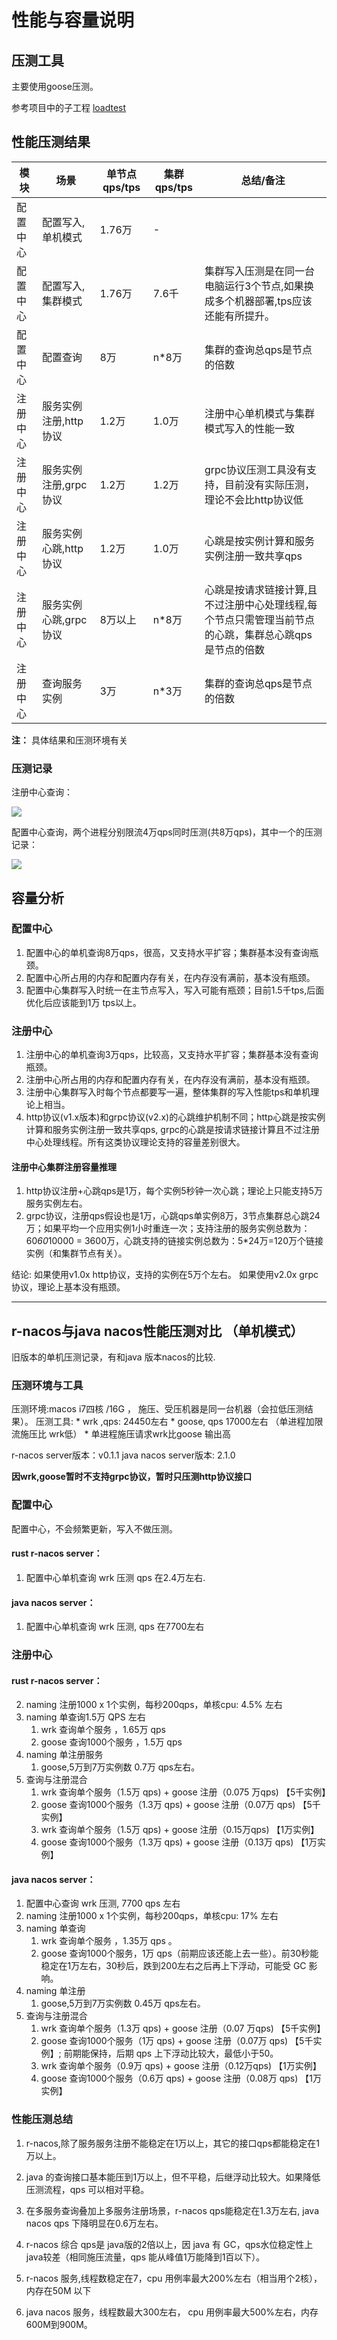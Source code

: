 # 性能与容量说明

## 压测工具

主要使用goose压测。

参考项目中的子工程 [loadtest](https://github.com/heqingpan/rnacos/tree/master/loadtest)

## 性能压测结果

|模块|场景|单节点qps/tps|集群qps/tps|总结/备注|
|--|--|--|--|--|
|配置中心|配置写入,单机模式|1.76万|-||
|配置中心|配置写入,集群模式|1.76万|7.6千|集群写入压测是在同一台电脑运行3个节点,如果换成多个机器部署,tps应该还能有所提升。|
|配置中心|配置查询|8万|n*8万|集群的查询总qps是节点的倍数|
|注册中心|服务实例注册,http协议|1.2万|1.0万|注册中心单机模式与集群模式写入的性能一致|
|注册中心|服务实例注册,grpc协议|1.2万|1.2万|grpc协议压测工具没有支持，目前没有实际压测，理论不会比http协议低|
|注册中心|服务实例心跳,http协议|1.2万|1.0万|心跳是按实例计算和服务实例注册一致共享qps|
|注册中心|服务实例心跳,grpc协议|8万以上|n*8万|心跳是按请求链接计算,且不过注册中心处理线程,每个节点只需管理当前节点的心跳，集群总心跳qps是节点的倍数|
|注册中心|查询服务实例|3万|n*3万|集群的查询总qps是节点的倍数|


**注：** 具体结果和压测环境有关

### 压测记录

注册中心查询：

![](https://github.com/heqingpan/rnacos/raw/master/doc/assets/imgs/20230903202816.png)


配置中心查询，两个进程分别限流4万qps同时压测(共8万qps)，其中一个的压测记录：

![](https://github.com/heqingpan/rnacos/raw/master/doc/assets/imgs/20230903205737.png)


## 容量分析

### 配置中心

1. 配置中心的单机查询8万qps，很高，又支持水平扩容；集群基本没有查询瓶颈。
2. 配置中心所占用的内存和配置内存有关，在内存没有满前，基本没有瓶颈。
3. 配置中心集群写入时统一在主节点写入，写入可能有瓶颈；目前1.5千tps,后面优化后应该能到1万 tps以上。

### 注册中心

1. 注册中心的单机查询3万qps，比较高，又支持水平扩容；集群基本没有查询瓶颈。
2. 注册中心所占用的内存和配置内存有关，在内存没有满前，基本没有瓶颈。
3. 注册中心集群写入时每个节点都要写一遍，整体集群的写入性能tps和单机理论上相当。
4. http协议(v1.x版本)和grpc协议(v2.x)的心跳维护机制不同；http心跳是按实例计算和服务实例注册一致共享qps, grpc的心跳是按请求链接计算且不过注册中心处理线程。所有这类协议理论支持的容量差别很大。



#### 注册中心集群注册容量推理

1. http协议注册+心跳qps是1万，每个实例5秒钟一次心跳；理论上只能支持5万服务实例左右。
2. grpc协议，注册qps假设也是1万，心跳qps单实例8万，3节点集群总心跳24万；如果平均一个应用实例1小时重连一次；支持注册的服务实例总数为：60*60*10000 = 3600万，心跳支持的链接实例总数为：5*24万=120万个链接实例（和集群节点有关）。

结论:
如果使用v1.0x http协议，支持的实例在5万个左右。
如果使用v2.0x grpc协议，理论上基本没有瓶颈。


----


## r-nacos与java nacos性能压测对比 （单机模式）

旧版本的单机压测记录，有和java 版本nacos的比较.

### 压测环境与工具

压测环境:macos i7四核 /16G  ， 施压、受压机器是同一台机器（会拉低压测结果）。
压测工具: 
	* wrk ,qps: 24450左右
	* goose, qps 17000左右 （单进程加限流施压比 wrk低） 
	* 单进程施压请求wrk比goose 输出高

r-nacos server版本：v0.1.1 
java nacos server版本: 2.1.0

**因wrk,goose暂时不支持grpc协议，暂时只压测http协议接口**


### 配置中心

配置中心，不会频繁更新，写入不做压测。

#### rust r-nacos server：

1. 配置中心单机查询 wrk 压测 qps 在2.4万左右.

#### java nacos server：

1. 配置中心单机查询 wrk 压测, qps 在7700左右



### 注册中心

#### rust r-nacos server：

2. naming 注册1000 x 1个实例，每秒200qps，单核cpu: 4.5% 左右
3. naming 单查询1.5万 QPS 左右
	1. wrk  查询单个服务 ，1.65万 qps 
	2. goose 查询1000个服务 ，1.5万 qps 
4. naming 单注册服务
	1. goose,5万到7万实例数  0.7万 qps左右。
4. 查询与注册混合
	1. wrk 查询单个服务（1.5万 qps) + goose 注册（0.075 万qps) 【5千实例】
	2. goose 查询1000个服务（1.3万 qps) + goose 注册（0.07万 qps) 【5千实例】
	3. wrk 查询单个服务（1.5万 qps) + goose 注册（0.15万qps) 【1万实例】
	4. goose 查询1000个服务（1.3万 qps) + goose 注册（0.13万 qps) 【1万实例】

#### java nacos server：

1. 配置中心查询 wrk 压测, 7700 qps 左右
2. naming 注册1000 x 1个实例，每秒200qps，单核cpu: 17% 左右
3. naming 单查询
	1. wrk 查询单个服务 ，1.35万 qps 。
	2. goose 查询1000个服务，1万 qps（前期应该还能上去一些）。前30秒能稳定在1万左右，30秒后，跌到200左右之后再上下浮动，可能受 GC 影响。
4. naming 单注册
	1. goose,5万到7万实例数  0.45万 qps左右。
5. 查询与注册混合
	1. wrk 查询单个服务（1.3万 qps) + goose 注册（0.07 万qps) 【5千实例】
	2. goose 查询1000个服务（1万 qps) + goose 注册（0.07万 qps) 【5千实例】;  前期能保持，后期 qps 上下浮动比较大，最低小于50。
	3.  wrk 查询单个服务（0.9万 qps) + goose 注册（0.12万qps) 【1万实例】
	4. goose 查询1000个服务（0.6万 qps) + goose 注册（0.08万 qps) 【1万实例】

### 性能压测总结

1. r-nacos,除了服务服务注册不能稳定在1万以上，其它的接口qps都能稳定在1万以上。

2. java 的查询接口基本能压到1万以上，但不平稳，后继浮动比较大。如果降低压测流程，qps 可以相对平稳。
3. 在多服务查询叠加上多服务注册场景，r-nacos  qps能稳定在1.3万左右, java nacos qps 下降明显在0.6万左右。
4. r-nacos 综合 qps是 java版的2倍以上，因 java 有 GC，qps水位稳定性上 java较差（相同施压流量，qps 能从峰值1万能降到1百以下）。
5. r-nacos 服务,线程数稳定在7，cpu 用例率最大200%左右（相当用个2核），内存在50M 以下
6. java nacos 服务，线程数最大300左右， cpu 用例率最大500%左右，内存600M到900M。
